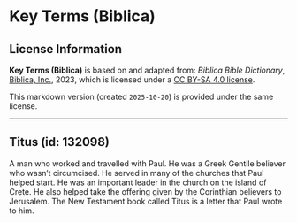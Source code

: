 # Key Terms (Biblica)

## License Information

**Key Terms (Biblica)** is based on and adapted from: _Biblica Bible Dictionary_, [Biblica, Inc.](https://www.biblica.com/), 2023, which is licensed under a [CC BY-SA 4.0 license](https://creativecommons.org/licenses/by-sa/4.0/legalcode.en).

This markdown version (created `2025-10-20`) is provided under the same license.



--------------------------------

## Titus (id: 132098)

A man who worked and travelled with Paul. He was a Greek Gentile believer who wasn’t circumcised. He served in many of the churches that Paul helped start. He was an important leader in the church on the island of Crete. He also helped take the offering given by the Corinthian believers to Jerusalem. The New Testament book called Titus is a letter that Paul wrote to him.



